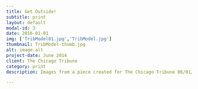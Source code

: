 ```yaml
---
title: Get Outside!
subtitle: print
layout: default
modal-id: 3
date: 2016-01-01
img: ['TribModel01.jpg','TribModel.jpg']
thumbnail: TribModel-thumb.jpg
alt: image-alt
project-date: June 2014
client: The Chicago Tribune
category: print
description: Images from a piece created for The Chicago Tribune 06/01/2014 issue.

---
```

